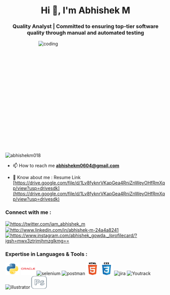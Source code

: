 <h1 align="center">Hi 👋, I'm Abhishek M</h1>
<h3 align="center">Quality Analyst | Committed to ensuring top-tier software quality through manual and automated testing</h3>

<img align="right" alt="coding" height="350" width="400" src="https://camo.githubusercontent.com/2366b34bb903c09617990fb5fff4622f3e941349e846ddb7e73df872a9d21233/68747470733a2f2f63646e2e6472696262626c652e636f6d2f75736572732f3733303730332f73637265656e73686f74732f363538313234332f6176656e746f2e676966">

<p align="left"> <img src="https://komarev.com/ghpvc/?username=abhishekm018&label=Profile%20views&color=0e75b6&style=flat" alt="abhishekm018" /> </p>

- 📫 How to reach me **abhishekm0604@gmail.com**

- 📄 Know about me : Resume Link [https://drive.google.com/file/d/1Lv8fyknrVKapGea4RniZnWeyOHfRmXqp/view?usp=drivesdk](https://drive.google.com/file/d/1Lv8fyknrVKapGea4RniZnWeyOHfRmXqp/view?usp=drivesdk)

<h3 align="left">Connect with me :</h3>
<p align="left">
<a href="https://twitter.com/iam_abhishek_m" target="blank"><img align="center" src="https://raw.githubusercontent.com/rahuldkjain/github-profile-readme-generator/master/src/images/icons/Social/twitter.svg" alt="https://twitter.com/iam_abhishek_m" height="30" width="40" /></a>
<a href="http://www.linkedin.com/in/abhishek-m-24a4a8241" target="blank"><img align="center" src="https://raw.githubusercontent.com/rahuldkjain/github-profile-readme-generator/master/src/images/icons/Social/linked-in-alt.svg" alt="http://www.linkedin.com/in/abhishek-m-24a4a8241" height="30" width="40" /></a>
<a href="https://www.instagram.com/abhishek_gowda._/profilecard/?igsh=mwx3ztrjmjhmzglkmg==" target="blank"><img align="center" src="https://raw.githubusercontent.com/rahuldkjain/github-profile-readme-generator/master/src/images/icons/Social/instagram.svg" alt="https://www.instagram.com/abhishek_gowda._/profilecard/?igsh=mwx3ztrjmjhmzglkmg==" height="30" width="40" /></a>
</p>
<h3 align="left">Expertise in Languages & Tools :</h3>
<p align="left"> 
<a  target="_blank" rel="noreferrer"> <img src="https://raw.githubusercontent.com/devicons/devicon/master/icons/python/python-original.svg" alt="python" width="45" height="40"/> </a> 
<a target="_blank" rel="noreferrer"> <img src="https://raw.githubusercontent.com/devicons/devicon/master/icons/oracle/oracle-original.svg" alt="oracle" width="45" height="40"/> </a> 
<a target="_blank" rel="noreferrer"> <img src="https://raw.githubusercontent.com/detain/svg-logos/780f25886640cef088af994181646db2f6b1a3f8/svg/selenium-logo.svg" alt="selenium" width="45" height="40"/> </a> 
<a target="_blank" rel="noreferrer"> <img src="https://www.vectorlogo.zone/logos/getpostman/getpostman-icon.svg" alt="postman" width="40" height="40"/> </a> 
<a  target="_blank" rel="noreferrer"> <img src="https://raw.githubusercontent.com/devicons/devicon/master/icons/html5/html5-original-wordmark.svg" alt="html5" width="40" height="40"/> </a>
<a target="_blank" rel="noreferrer"> <img src="https://raw.githubusercontent.com/devicons/devicon/master/icons/css3/css3-original-wordmark.svg" alt="css3" width="40" height="40"/> </a>
<a target="_blank" rel="noreferrer"> <img src="https://cdn-icons-png.flaticon.com/128/5968/5968875.png" alt="jira" width="48" height="30"/> </a>
<a target="_blank" rel="noreferrer"> <img src="https://encrypted-tbn0.gstatic.com/images?q=tbn:ANd9GcSRUJduCBVuw7_OChtpH286nPBent_DfoXzWw&s" alt="Youtrack" width="48" height="40"/> </a>
<a  target="_blank" rel="noreferrer"> <img src="https://www.vectorlogo.zone/logos/adobe_illustrator/adobe_illustrator-icon.svg" alt="illustrator" width="48" height="40"/> </a> 
<a target="_blank" rel="noreferrer"> <img src="https://raw.githubusercontent.com/devicons/devicon/master/icons/photoshop/photoshop-line.svg" alt="photoshop" width="48" height="40"/> </a> 
</p>
